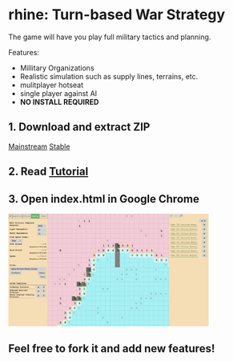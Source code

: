 # rhine: Turn-based War Strategy

The game will have you play full military tactics and planning.

Features:
* Millitary Organizations
* Realistic simulation such as supply lines, terrains, etc.
* mulitplayer hotseat
* single player against AI
* **NO INSTALL REQUIRED**

## 1. Download and extract ZIP
[Mainstream](https://github.com/SitanHuang/rhine/archive/master.zip)
[Stable](https://github.com/SitanHuang/rhine/releases/download/v0.9/rhine-0.9.zip)
## 2. Read [Tutorial](https://github.com/SitanHuang/rhine/wiki)
## 3. Open index.html in Google Chrome

<img src="https://raw.githubusercontent.com/SitanHuang/rhine/master/gui/Screenshot%20from%202018-04-09%2017-17-34.png" width="400">

## Feel free to fork it and add new features!
